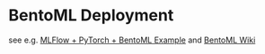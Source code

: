 # BentoML Deployment

see e.g. [MLFlow + PyTorch + BentoML Example](https://github.com/bentoml/BentoML/tree/main/examples/mlflow/pytorch) and [BentoML Wiki](https://github.com/petteriTeikari/minivess_mlops/wiki/BentoML) 